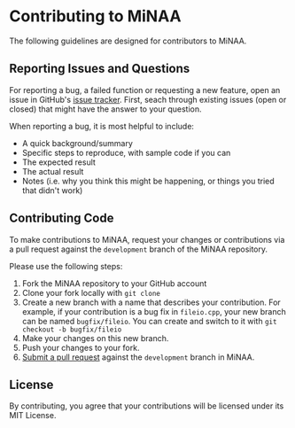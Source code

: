 # Contributing to MiNAA

The following guidelines are designed for contributors to MiNAA.

## Reporting Issues and Questions

For reporting a bug, a failed function or requesting a new feature, open an issue in GitHub's [issue tracker](https://github.com/solislemuslab/minaa/issues). First, seach through existing issues (open or closed) that might have the answer to your question.

When reporting a bug, it is most helpful to include:

- A quick background/summary
- Specific steps to reproduce, with sample code if you can
- The expected result
- The actual result
- Notes (i.e. why you think this might be happening, or things you tried that didn't work)

## Contributing Code

To make contributions to MiNAA, request your changes or contributions via a pull request against the `development` branch of the MiNAA repository.

Please use the following steps:

1. Fork the MiNAA repository to your GitHub account
2. Clone your fork locally with `git clone`
3. Create a new branch with a name that describes your contribution. For example, if your contribution is a bug fix in `fileio.cpp`, your new branch can be named `bugfix/fileio`. You can create and switch to it with `git checkout -b bugfix/fileio`
4. Make your changes on this new branch.
5. Push your changes to your fork.
6. [Submit a pull request](https://github.com/solislemuslab/minaa/pulls) against the `development` branch in MiNAA.

## License

By contributing, you agree that your contributions will be licensed under its MIT License.
